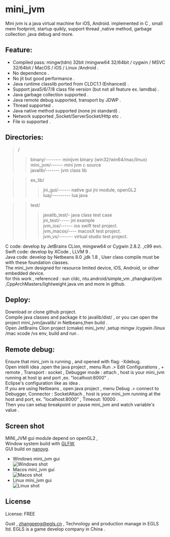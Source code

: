 # mini_jvm

  Mini jvm is a java virtual machine for iOS, Android. implemented in C , small mem footprint, startup quikly, support thread ,native method, garbage collection ,java debug and more.
  
## Feature:  

  * Compiled pass: mingw(tdm) 32bit /mingww64 32/64bit / cygwin / MSVC 32/64bit / MacOS / iOS / Linux /Android .   
  * No dependence .  
  * No jit but good performance .   
  * Java runtime classlib ported from CLDC1.1 (Enhanced) .  
  * Support java5/6/7/8 class file version (but not all feature ex. lamdba) .  
  * Java garbage collection supported .   
  * Java remote debug supported, transport by JDWP .  
  * Thread supported .  
  * Java native method supported (none jni standard) .  
  * Network supported ,Socket/ServerSocket/Http etc .  
  * File io supported .  
  
## Directories: 
> /   
>> binary/-------- minijvm binary (win32/win64/mac/linux)  
>> mini_jvm/------ mini jvm c source   
>> javalib/------- jvm class lib   

>> ex_lib/   
>>> jni_gui/------ native gui jni module, openGL2    
>>> luaj/--------- lua java    

>> test/   
>>> javalib_test/- java class test case  
>>> jni_test/----- jni example    
>>> jvm_ios/------ ios swift test project.      
>>> jvm_macos/---- macosX test project.      
>>> jvm_vs/------- virtual studio test project.      
  
  C code:  develop by JetBrains CLion, mingww64 or Cygwin 2.8.2.  ,c99 evn.
  Swift code:  develop by XCode , LLVM 9 .  
  Java code:  develop by Netbeans 8.0 ,jdk 1.8 , User class compile must be with these foundation classes.  
  The mini_jvm designed for resource limited device, iOS, Android, or other embedded device.  
  for this work , referenced : sun cldc, ntu.android/simple_vm ,zhangkari/jvm ,CppArchMasters/lightweight.java.vm and more in github.   
  
  
## Deploy:  
  Download or clone github project.  
  Compile java classes and package it to  javalib/dist/ , or you can open the project mini_jvm/javalib/  in Netbeans,then build .  
  Open JetBrains Clion project (cmake) mini_jvm/ ,setup mingw /cygwin /linux /mac xcode /vs env, build and run .  
  
  
## Remote debug:  
  Ensure that mini_jvm is running , and opened with flag: -Xdebug.  
  Open intelli idea ,open the java project , menu Run .> Edit Configurations , + remote , Transport : socket , Debugger mode : attach , host is your mini_jvm running at host ip and port ,ex. "localhost:8000" .  
  Eclipse's configuration  like as idea .  
  If you are using Netbeans , open java project ,  menu Debug .> connect to Debugger, Connector : SocketAttach , host is your mini_jvm running at the host and port, ex. "localhost:8000" , Timeout: 10000 .  
  Then you can setup breakpoint or pause mini_jvm and watch variable's value .  
  
  
## Screen shot    
  MINI_JVM gui module depend on openGL2 ,    
Window system build with  [GLFW](https://github.com/glfw/glfw),     
GUI build on [nanovg](https://github.com/memononen/nanovg).       


  * Windows mini_jvm gui    
![Windows shot](https://github.com/digitalgust/mini_jvm/raw/master/screenshot/win.png)    
  * Macos mini_jvm gui    
![Macos shot](https://github.com/digitalgust/mini_jvm/raw/master/screenshot/mac.png)    
  * Linux mini_jvm gui    
![Linux shot](https://github.com/digitalgust/mini_jvm/raw/master/screenshot/centos.png)    
  
## License
License:	FREE


Gust , zhangpeng@egls.cn , Technology and production manage in EGLS ltd. EGLS is a game develop company in China .
